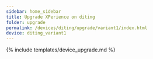 ```yaml
---
sidebar: home_sidebar
title: Upgrade XPerience on diting
folder: upgrade
permalink: /devices/diting/upgrade/variant1/index.html
device: diting_variant1
---
```

{% include templates/device_upgrade.md %}
